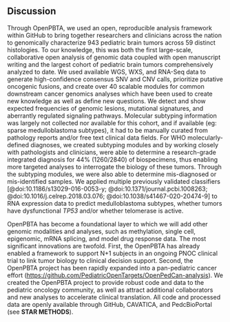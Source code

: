 ## Discussion

Through OpenPBTA, we used an open, reproducible analysis framework within GitHub to bring together researchers and clinicians across the nation to genomically characterize 943 pediatric brain tumors across 59 distinct histologies.
To our knowledge, this was both the first large-scale, collaborative open analysis of genomic data coupled with open manuscript writing and the largest cohort of pediatric brain tumors comprehensively analyzed to date.
We used available WGS, WXS, and RNA-Seq data to generate high-confidence consensus SNV and CNV calls, prioritize putative oncogenic fusions, and create over 40 scalable modules for common downstream cancer genomics analyses which have been used to create new knowledge as well as define new questions.
We detect and show expected frequencies of genomic lesions, mutational signatures, and aberrantly regulated signaling pathways.
Molecular subtyping information was largely not collected nor available for this cohort, and if available (eg: sparse medulloblastoma subtypes), it had to be manually curated from pathology reports and/or free text clinical data fields.
For WHO molecularly-defined diagnoses, we created subtyping modules and by working closely with pathologists and clinicians, were able to determine a research-grade integrated diagnosis for 44% (1260/2840) of biospecimens, thus enabling more targeted analyses to interrogate the biology of these tumors.
Through the subtyping modules, we were also able to determine mis-diagnosed or mis-identified samples. 
We applied multiple previously validated classifiers [@doi:10.1186/s13029-016-0053-y; @doi:10.1371/journal.pcbi.1008263; @doi:10.1016/j.celrep.2018.03.076; @doi:10.1038/s41467-020-20474-9] to RNA expression data to predict medulloblastoma subtypes, whether tumors have dysfunctional _TP53_ and/or whether telomerase is active.    

OpenPBTA has become a foundational layer to which we will add other genomic modalities and analyses, such as methylation, single cell, epigenomic, mRNA splicing, and model drug response data.	
The most significant innovations are twofold. 
First, the OpenPBTA has already enabled a framework to support N+1 subjects in an ongoing PNOC clinical trial to link tumor biology to clinical decision support.
Second, the OpenPBTA project has been rapidly expanded into a pan-pediatric cancer effort (https://github.com/PediatricOpenTargets/OpenPedCan-analysis).
We created the OpenPBTA project to provide robust code and data to the pediatric oncology community, as well as attract additional collaborators and new analyses to accelerate clinical translation.
All code and processed data are openly available through GitHub, CAVATICA, and PedcBioPortal (see **STAR METHODS**).
